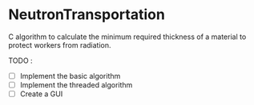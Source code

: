# NeutronTransportation
C algorithm to calculate the minimum required thickness of a material to protect workers from
radiation.

TODO :
- [ ] Implement the basic algorithm
- [ ] Implement the threaded algorithm
- [ ] Create a GUI
